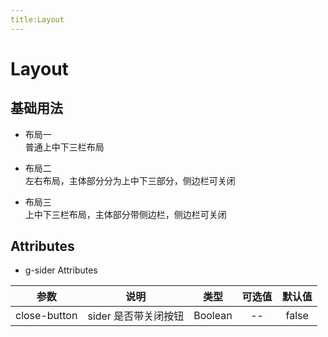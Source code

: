 ```yaml
---
title:Layout
---
```


# Layout

## 基础用法

- 布局一  <br>
普通上中下三栏布局

<ClientOnly>
   <layout-demo1></layout-demo1>
</ClientOnly>

- 布局二  <br>
左右布局，主体部分分为上中下三部分，侧边栏可关闭

<ClientOnly>
   <layout-demo2></layout-demo2>
</ClientOnly>

- 布局三  <br>
上中下三栏布局，主体部分带侧边栏，侧边栏可关闭

<ClientOnly>
   <layout-demo3></layout-demo3>
</ClientOnly>

## Attributes

- g-sider Attributes

| 参数   | 说明   | 类型  | 可选值 | 默认值 |
| -------- | -------- | ------- | :------: | :------: |
| close-button | sider 是否带关闭按钮 | Boolean| --  | false  |
